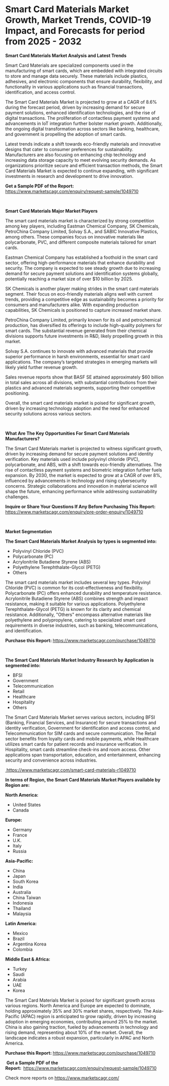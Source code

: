 <p><h1>Smart Card Materials Market Growth, Market Trends, COVID-19 Impact, and Forecasts for period from 2025 - 2032</h1></p><p><strong>Smart Card Materials Market Analysis and Latest Trends</strong></p>
<p><p>Smart Card Materials are specialized components used in the manufacturing of smart cards, which are embedded with integrated circuits to store and manage data securely. These materials include plastics, adhesives, and electronic components that ensure durability, flexibility, and functionality in various applications such as financial transactions, identification, and access control.</p><p>The Smart Card Materials Market is projected to grow at a CAGR of 8.6% during the forecast period, driven by increasing demand for secure payment solutions, enhanced identification technologies, and the rise of digital transactions. The proliferation of contactless payment systems and advancements in IoT integration further bolster market growth. Additionally, the ongoing digital transformation across sectors like banking, healthcare, and government is propelling the adoption of smart cards.</p><p>Latest trends indicate a shift towards eco-friendly materials and innovative designs that cater to consumer preferences for sustainability. Manufacturers are also focusing on enhancing chip technology and increasing data storage capacity to meet evolving security demands. As organizations prioritize secure and efficient transaction methods, the Smart Card Materials Market is expected to continue expanding, with significant investments in research and development to drive innovation.</p></p>
<p><strong>Get a Sample PDF of the Report:&nbsp;</strong> <a href="https://www.marketscagr.com/enquiry/request-sample/1049710?utm_campaign=3368&utm_medium=2&utm_source=Github&utm_content=ia&utm_term=01042025&utm_id=smart-card-materials">https://www.marketscagr.com/enquiry/request-sample/1049710</a></p>
<p>&nbsp;</p>
<p><strong>Smart Card Materials Major Market Players</strong></p>
<p><p>The smart card materials market is characterized by strong competition among key players, including Eastman Chemical Company, SK Chemicals, PetroChina Company Limited, Solvay S.A., and SABIC Innovative Plastics, among others. These companies focus on innovative materials like polycarbonate, PVC, and different composite materials tailored for smart cards.</p><p>Eastman Chemical Company has established a foothold in the smart card sector, offering high-performance materials that enhance durability and security. The company is expected to see steady growth due to increasing demand for secure payment solutions and identification systems globally, potentially reaching a market size of over $10 billion by 2025.</p><p>SK Chemicals is another player making strides in the smart card materials segment. Their focus on eco-friendly materials aligns well with current trends, providing a competitive edge as sustainability becomes a priority for consumers and manufacturers alike. With expanding production capabilities, SK Chemicals is positioned to capture increased market share.</p><p>PetroChina Company Limited, primarily known for its oil and petrochemical production, has diversified its offerings to include high-quality polymers for smart cards. The substantial revenue generated from their chemical divisions supports future investments in R&D, likely propelling growth in this market.</p><p>Solvay S.A. continues to innovate with advanced materials that provide superior performance in harsh environments, essential for smart card applications. The company’s targeted strategies in emerging markets will likely yield further revenue growth.</p><p>Sales revenue reports show that BASF SE attained approximately $60 billion in total sales across all divisions, with substantial contributions from their plastics and advanced materials segments, supporting their competitive positioning.</p><p>Overall, the smart card materials market is poised for significant growth, driven by increasing technology adoption and the need for enhanced security solutions across various sectors.</p></p>
<p>&nbsp;</p>
<p><strong>What Are The Key Opportunities For Smart Card Materials Manufacturers?</strong></p>
<p><p>The Smart Card Materials market is projected to witness significant growth, driven by increasing demand for secure payment solutions and identity verification. Key materials used include polyvinyl chloride (PVC), polycarbonate, and ABS, with a shift towards eco-friendly alternatives. The rise of contactless payment systems and biometric integration further fuels expansion. By 2030, the market is expected to grow at a CAGR of over 8%, influenced by advancements in technology and rising cybersecurity concerns. Strategic collaborations and innovation in material science will shape the future, enhancing performance while addressing sustainability challenges.</p></p>
<p><strong>Inquire or Share Your Questions If Any Before Purchasing This Report:</strong> <a href="https://www.marketscagr.com/enquiry/pre-order-enquiry/1049710?utm_campaign=3368&utm_medium=2&utm_source=Github&utm_content=ia&utm_term=01042025&utm_id=smart-card-materials">https://www.marketscagr.com/enquiry/pre-order-enquiry/1049710</a></p>
<p>&nbsp;</p>
<p><strong>Market Segmentation</strong></p>
<p><strong>The Smart Card Materials Market Analysis by types is segmented into:</strong></p>
<p><ul><li>Polyvinyl Chloride (PVC)</li><li>Polycarbonate (PC)</li><li>Acrylonitrile Butadiene Styrene (ABS)</li><li>Polyethylene Terephthalate-Glycol (PETG)</li><li>Others</li></ul></p>
<p><p>The smart card materials market includes several key types. Polyvinyl Chloride (PVC) is common for its cost-effectiveness and flexibility. Polycarbonate (PC) offers enhanced durability and temperature resistance. Acrylonitrile Butadiene Styrene (ABS) combines strength and impact resistance, making it suitable for various applications. Polyethylene Terephthalate-Glycol (PETG) is known for its clarity and chemical resistance. Additionally, "Others" encompass alternative materials like polyethylene and polypropylene, catering to specialized smart card requirements in diverse industries, such as banking, telecommunications, and identification.</p></p>
<p><strong>Purchase this Report:&nbsp;</strong><a href="https://www.marketscagr.com/purchase/1049710?utm_campaign=3368&utm_medium=2&utm_source=Github&utm_content=ia&utm_term=01042025&utm_id=smart-card-materials">https://www.marketscagr.com/purchase/1049710</a></p>
<p>&nbsp;</p>
<p><strong>The Smart Card Materials Market Industry Research by Application is segmented into:</strong></p>
<p><ul><li>BFSI</li><li>Government</li><li>Telecommunication</li><li>Retail</li><li>Healthcare</li><li>Hospitality</li><li>Others</li></ul></p>
<p><p>The Smart Card Materials Market serves various sectors, including BFSI (Banking, Financial Services, and Insurance) for secure transactions and identity verification, Government for identification and access control, and Telecommunication for SIM cards and secure communication. The Retail sector benefits from loyalty cards and mobile payments, while Healthcare utilizes smart cards for patient records and insurance verification. In Hospitality, smart cards streamline check-ins and room access. Other applications span transportation, education, and entertainment, enhancing security and convenience across industries.</p></p>
<p><a href="https://www.marketscagr.com/smart-card-materials-r1049710?utm_campaign=3368&utm_medium=2&utm_source=Github&utm_content=ia&utm_term=01042025&utm_id=smart-card-materials">&nbsp;https://www.marketscagr.com/smart-card-materials-r1049710</a></p>
<p><strong>In terms of Region, the Smart Card Materials Market Players available by Region are:</strong></p>
<p>
    <p> <strong> North America: </strong>
        <ul>
            <li>United States</li>
            <li>Canada</li>
        </ul>
        </p> 
    <p> <strong> Europe: </strong>
        <ul>
            <li>Germany</li>
            <li>France</li>
            <li>U.K.</li>
            <li>Italy</li>
            <li>Russia</li>
        </ul>
        </p> 
    <p> <strong> Asia-Pacific: </strong>
        <ul>
            <li>China</li>
            <li>Japan</li>
            <li>South Korea</li>
            <li>India</li>
            <li>Australia</li>
            <li>China Taiwan</li>
            <li>Indonesia</li>
            <li>Thailand</li>
            <li>Malaysia</li>
        </ul>
        </p> 
    <p> <strong> Latin America: </strong>
        <ul>
            <li>Mexico</li>
            <li>Brazil</li>
            <li>Argentina Korea</li>
            <li>Colombia</li>
        </ul>
        </p> 
    <p> <strong> Middle East & Africa: </strong>
        <ul>
            <li>Turkey</li>
            <li>Saudi</li>
            <li>Arabia</li>
            <li>UAE</li>
            <li>Korea</li>
        </ul>
    </p>
    </p>
<p><p>The Smart Card Materials Market is poised for significant growth across various regions. North America and Europe are expected to dominate, holding approximately 35% and 30% market shares, respectively. The Asia-Pacific (APAC) region is anticipated to grow rapidly, driven by increasing adoption in emerging economies, contributing around 25% to the market. China is also gaining traction, fueled by advancements in technology and rising demand, representing about 10% of the market. Overall, the landscape indicates a robust expansion, particularly in APAC and North America.</p></p>
<p><strong>Purchase this Report: </strong><a href="https://www.marketscagr.com/purchase/1049710?utm_campaign=3368&utm_medium=2&utm_source=Github&utm_content=ia&utm_term=01042025&utm_id=smart-card-materials">https://www.marketscagr.com/purchase/1049710</a></p>
<p>&nbsp;<strong>Get a Sample PDF of the Report:&nbsp;&nbsp;</strong><a href="https://www.marketscagr.com/enquiry/request-sample/1049710?utm_campaign=3368&utm_medium=2&utm_source=Github&utm_content=ia&utm_term=01042025&utm_id=smart-card-materials">https://www.marketscagr.com/enquiry/request-sample/1049710</a></p>
<p><strong></strong></p>
<p>Check more reports on <a href="https://www.marketscagr.com/?utm_campaign=3368&utm_medium=2&utm_source=Github&utm_content=ia&utm_term=01042025&utm_id=smart-card-materials">https://www.marketscagr.com/</a></p>